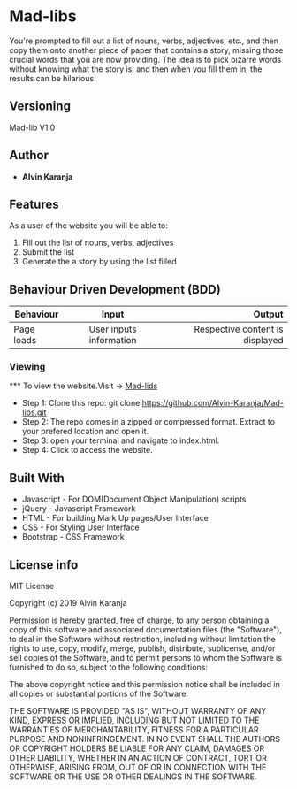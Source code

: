 # Mad-libs
 You're prompted to fill out a list of nouns, verbs, adjectives, etc., and then copy them onto another piece of paper that contains a story, missing those crucial words that you are now providing. The idea is to pick bizarre words without knowing what the story is, and then when you fill them in, the results can be hilarious. 

## Versioning

 Mad-lib V1.0 

## Author

* **Alvin Karanja**

## Features


As a user of the website you will be able to:

1. Fill out the list of nouns, verbs, adjectives 
2. Submit the list
3. Generate the a story by using the list filled


## Behaviour Driven Development (BDD)
|Behaviour 	           |    Input 	                 |       Output          |
|----------------------------------------------|:-----------------------------------:|-----------------------------:|       
|Page loads	                           |   User inputs information                         |       Respective content is displayed  |                        |


### Viewing

*** To view the website.Visit -> [Mad-lids](https://alvin-karanja.github.io/Mad-libs/)
* Step 1:
Clone this repo: git clone https://github.com/Alvin-Karanja/Mad-libs.git
* Step 2:
The repo comes in a zipped or compressed format. Extract to your prefered location and open it.
* Step 3:
open your terminal and navigate to index.html.
* Step 4:
Click to access the website.
    
    
## Built With

* Javascript - For DOM(Document Object Manipulation) scripts
* jQuery - Javascript Framework
* HTML - For building Mark Up pages/User Interface
* CSS - For Styling User Interface
* Bootstrap - CSS Framework


## License info
MIT License

Copyright (c) 2019 Alvin Karanja

Permission is hereby granted, free of charge, to any person obtaining a copy
of this software and associated documentation files (the "Software"), to deal
in the Software without restriction, including without limitation the rights
to use, copy, modify, merge, publish, distribute, sublicense, and/or sell
copies of the Software, and to permit persons to whom the Software is
furnished to do so, subject to the following conditions:

The above copyright notice and this permission notice shall be included in all
copies or substantial portions of the Software.

THE SOFTWARE IS PROVIDED "AS IS", WITHOUT WARRANTY OF ANY KIND, EXPRESS OR
IMPLIED, INCLUDING BUT NOT LIMITED TO THE WARRANTIES OF MERCHANTABILITY,
FITNESS FOR A PARTICULAR PURPOSE AND NONINFRINGEMENT. IN NO EVENT SHALL THE
AUTHORS OR COPYRIGHT HOLDERS BE LIABLE FOR ANY CLAIM, DAMAGES OR OTHER
LIABILITY, WHETHER IN AN ACTION OF CONTRACT, TORT OR OTHERWISE, ARISING FROM,
OUT OF OR IN CONNECTION WITH THE SOFTWARE OR THE USE OR OTHER DEALINGS IN THE
SOFTWARE.

